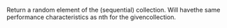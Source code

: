 Return a random element of the (sequential) collection. Will havethe same performance characteristics as nth for the givencollection.